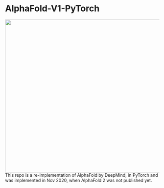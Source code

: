 # AlphaFold-V1-PyTorch
<img src="https://user-images.githubusercontent.com/53872365/141668325-f1ed43b0-9628-4fcc-99b0-04b1fbc89c15.png" width="800" height="500">
This repo is a re-implementation of AlphaFold by DeepMind, in PyTorch and was implemented in Nov 2020, when AlphaFold 2 was not published yet.
